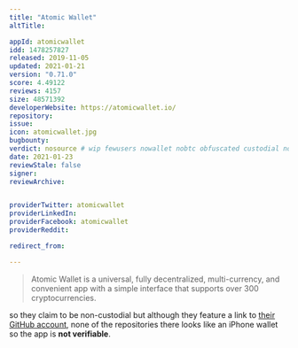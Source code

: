 ```yaml
---
title: "Atomic Wallet"
altTitle: 

appId: atomicwallet
idd: 1478257827
released: 2019-11-05
updated: 2021-01-21
version: "0.71.0"
score: 4.49122
reviews: 4157
size: 48571392
developerWebsite: https://atomicwallet.io/
repository: 
issue: 
icon: atomicwallet.jpg
bugbounty: 
verdict: nosource # wip fewusers nowallet nobtc obfuscated custodial nosource nonverifiable reproducible bounty defunct
date: 2021-01-23
reviewStale: false
signer: 
reviewArchive:


providerTwitter: atomicwallet
providerLinkedIn: 
providerFacebook: atomicwallet
providerReddit: 

redirect_from:

---
```


> Atomic Wallet is a universal, fully decentralized, multi-currency, and
  convenient app with a simple interface that supports over 300
  cryptocurrencies.

so they claim to be non-custodial but although they feature a link to
[their GitHub account](https://github.com/Atomicwallet), none of the
repositories there looks like an iPhone wallet so the app is **not verifiable**.